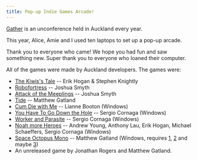 ```yaml
---
title: Pop-up Indie Games Arcade!
---
```


[Gather](http://gathergather.co.nz/) is an unconference held in Auckland every year.

This year, Alice, Amie and I used ten laptops to set up a pop-up arcade.

Thank you to everyone who came! We hope you had fun and saw something new. Super thank you to everyone who loaned their computer.

All of the games were made by Auckland developers. The games were:

* [The Kiwis's Tale](http://earok.net/the-kiwis-tale) -- Erik Hogan & Stephen Knightly
* [Robofortress](http://www.tinyfrogsoftware.com/robofortress/) -- Joshua Smyth
* [Attack of the Meeplings](http://www.tinyfrogsoftware.com/games/attack-of-the-meeplings/) -- Joshua Smyth
* [Tide](http://www.matthewgatland.com/games/tide/) -- Matthew Gatland
* [Cum Die with Me](http://www.onegameamonth.com/Liannethy) -- Lianne Booton (Windows)
* [You Have To Go Down the Hole](http://sergiocornaga.tumblr.com/post/7416495044/you-have-to-go-down-the-hole-2009) -- Sergio Cornaga (Windows)
* [Worker and Parasite](http://sergiocornaga.tumblr.com/post/13056331523/worker-parasite-the-game-2011) -- Sergio Cornaga (Windows)
* [Noah more Heroes](http://earok.net/game/noah-more-heroes) -- Andrew Young, Anthony Lau, Erik Hogan, Michael Schaeffers, Sergio Cornaga (Windows)
* [Space Octopus Mono](https://dl.dropboxusercontent.com/u/97676465/Space%20Octopus%20Mono%202013-07-11.zip) -- Matthew Gatland (Windows, requires [1](http://www.microsoft.com/en-us/download/details.aspx?id=24872), [2](http://www.microsoft.com/en-us/download/details.aspx?id=20914) and maybe [3](http://www.microsoft.com/en-us/download/details.aspx?id=25))
* An unreleased game by Jonathan Rogers and Matthew Gatland.
